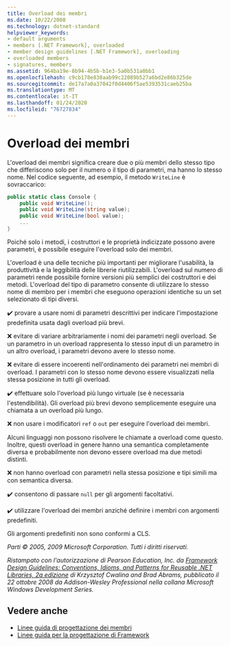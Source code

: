 ```yaml
---
title: Overload dei membri
ms.date: 10/22/2008
ms.technology: dotnet-standard
helpviewer_keywords:
- default arguments
- members [.NET Framework], overloaded
- member design guidelines [.NET Framework], overloading
- overloaded members
- signatures, members
ms.assetid: 964ba19e-8b94-4b5b-b1e3-5a0b531a0bb1
ms.openlocfilehash: c9cb178e838aab99c22089b527a6bd2e86b325de
ms.sourcegitcommit: de17a7a0a37042f0d4406f5ae5393531caeb25ba
ms.translationtype: MT
ms.contentlocale: it-IT
ms.lasthandoff: 01/24/2020
ms.locfileid: "76727834"
---
```

# <a name="member-overloading"></a>Overload dei membri
L'overload dei membri significa creare due o più membri dello stesso tipo che differiscono solo per il numero o il tipo di parametri, ma hanno lo stesso nome. Nel codice seguente, ad esempio, il metodo `WriteLine` è sovraccarico:

```csharp
public static class Console {
    public void WriteLine();
    public void WriteLine(string value);
    public void WriteLine(bool value);
    ...
}
```

 Poiché solo i metodi, i costruttori e le proprietà indicizzate possono avere parametri, è possibile eseguire l'overload solo dei membri.

 L'overload è una delle tecniche più importanti per migliorare l'usabilità, la produttività e la leggibilità delle librerie riutilizzabili. L'overload sul numero di parametri rende possibile fornire versioni più semplici dei costruttori e dei metodi. L'overload del tipo di parametro consente di utilizzare lo stesso nome di membro per i membri che eseguono operazioni identiche su un set selezionato di tipi diversi.

 ✔️ provare a usare nomi di parametri descrittivi per indicare l'impostazione predefinita usata dagli overload più brevi.

 ❌ evitare di variare arbitrariamente i nomi dei parametri negli overload. Se un parametro in un overload rappresenta lo stesso input di un parametro in un altro overload, i parametri devono avere lo stesso nome.

 ❌ evitare di essere incoerenti nell'ordinamento dei parametri nei membri di overload. I parametri con lo stesso nome devono essere visualizzati nella stessa posizione in tutti gli overload.

 ✔️ effettuare solo l'overload più lungo virtuale (se è necessaria l'estendibilità). Gli overload più brevi devono semplicemente eseguire una chiamata a un overload più lungo.

 ❌ non usare i modificatori `ref` o `out` per eseguire l'overload dei membri.

 Alcuni linguaggi non possono risolvere le chiamate a overload come questo. Inoltre, questi overload in genere hanno una semantica completamente diversa e probabilmente non devono essere overload ma due metodi distinti.

 ❌ non hanno overload con parametri nella stessa posizione e tipi simili ma con semantica diversa.

 ✔️ consentono di passare `null` per gli argomenti facoltativi.

 ✔️ utilizzare l'overload dei membri anziché definire i membri con argomenti predefiniti.

 Gli argomenti predefiniti non sono conformi a CLS.

 *Parti © 2005, 2009 Microsoft Corporation. Tutti i diritti riservati.*

 *Ristampato con l'autorizzazione di Pearson Education, Inc. da [Framework Design Guidelines: Conventions, Idioms, and Patterns for Reusable .NET Libraries, 2a edizione](https://www.informit.com/store/framework-design-guidelines-conventions-idioms-and-9780321545619) di Krzysztof Cwalina and Brad Abrams, pubblicato il 22 ottobre 2008 da Addison-Wesley Professional nella collana Microsoft Windows Development Series.*

## <a name="see-also"></a>Vedere anche

- [Linee guida di progettazione dei membri](../../../docs/standard/design-guidelines/member.md)
- [Linee guida per la progettazione di Framework](../../../docs/standard/design-guidelines/index.md)
